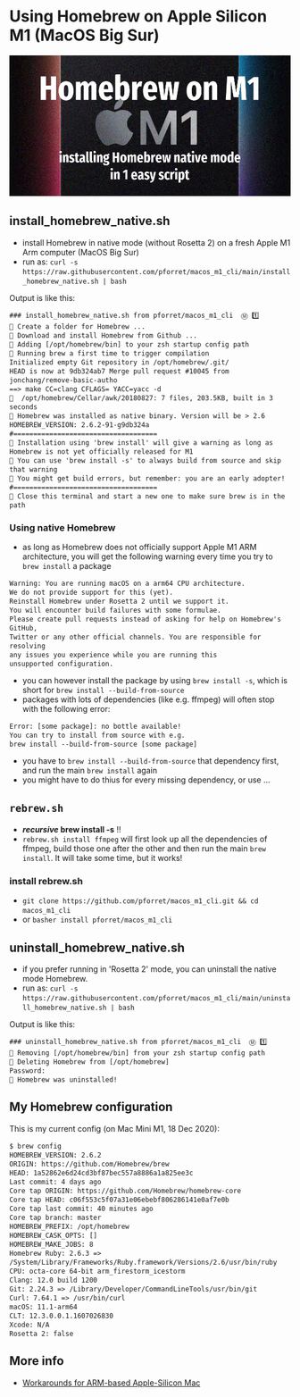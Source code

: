 # Using Homebrew on Apple Silicon M1 (MacOS Big Sur)

![](macos_m1_cli.jpg)
## install_homebrew_native.sh

* install Homebrew in native mode (without Rosetta 2) on a fresh Apple M1 Arm computer (MacOS Big Sur)
* run as: `curl -s https://raw.githubusercontent.com/pforret/macos_m1_cli/main/install_homebrew_native.sh | bash`

Output is like this:
```
### install_homebrew_native.sh from pforret/macos_m1_cli  Ⓜ️ 1️⃣
🍺 Create a folder for Homebrew ...
🍺 Download and install Homebrew from Github ...
🍺 Adding [/opt/homebrew/bin] to your zsh startup config path
🍺 Running brew a first time to trigger compilation
Initialized empty Git repository in /opt/homebrew/.git/
HEAD is now at 9db324ab7 Merge pull request #10045 from jonchang/remove-basic-autho
==> make CC=clang CFLAGS= YACC=yacc -d
🍺  /opt/homebrew/Cellar/awk/20180827: 7 files, 203.5KB, built in 3 seconds
🍺 Homebrew was installed as native binary. Version will be > 2.6
HOMEBREW_VERSION: 2.6.2-91-g9db324a
#====================================
🍺 Installation using 'brew install' will give a warning as long as Homebrew is not yet officially released for M1
🍺 You can use 'brew install -s' to always build from source and skip that warning
🍺 You might get build errors, but remember: you are an early adopter!
#====================================
🍺 Close this terminal and start a new one to make sure brew is in the path
```  

### Using native Homebrew

* as long as Homebrew does not officially support Apple M1 ARM architecture, 
  you will get the following warning every time you try to `brew install` a package

```  
Warning: You are running macOS on a arm64 CPU architecture.
We do not provide support for this (yet).
Reinstall Homebrew under Rosetta 2 until we support it.
You will encounter build failures with some formulae.
Please create pull requests instead of asking for help on Homebrew's GitHub,
Twitter or any other official channels. You are responsible for resolving
any issues you experience while you are running this
unsupported configuration.
```  

* you can however install the package by using `brew install -s`, 
  which is short for `brew install --build-from-source`
* packages with lots of dependencies (like e.g. ffmpeg) will often stop with the following error:
```  
Error: [some package]: no bottle available!
You can try to install from source with e.g.
brew install --build-from-source [some package]
```  
* you have to `brew install --build-from-source` that dependency first, 
  and run the main `brew install` again
* you might have to do thius for every missing dependency, or use ...

## `rebrew.sh`

* **_recursive_ brew install -s** !!
* `rebrew.sh install ffmpeg` will first look up all the dependencies of ffmpeg, 
  build those one after the other and then run the main `brew install`. 
  It will take some time, but it works!

### install rebrew.sh
* `git clone https://github.com/pforret/macos_m1_cli.git && cd macos_m1_cli`
* or `basher install pforret/macos_m1_cli`

## uninstall_homebrew_native.sh

* if you prefer running in 'Rosetta 2' mode, you can uninstall the native mode Homebrew.
* run as: `curl -s https://raw.githubusercontent.com/pforret/macos_m1_cli/main/uninstall_homebrew_native.sh | bash`

Output is like this:
```  
### uninstall_homebrew_native.sh from pforret/macos_m1_cli  Ⓜ️ 1️⃣
🧽 Removing [/opt/homebrew/bin] from your zsh startup config path
🧽 Deleting Homebrew from [/opt/homebrew]
Password:
🧽 Homebrew was uninstalled!
```  

## My Homebrew configuration

This is my current config (on Mac Mini M1, 18 Dec 2020):

    $ brew config
    HOMEBREW_VERSION: 2.6.2
    ORIGIN: https://github.com/Homebrew/brew
    HEAD: 1a52862e6d24cd3bf87bec557a8886a1a825ee3c
    Last commit: 4 days ago
    Core tap ORIGIN: https://github.com/Homebrew/homebrew-core
    Core tap HEAD: c06f553c5f07a31e06ebebf806286141e0af7e0b
    Core tap last commit: 40 minutes ago
    Core tap branch: master
    HOMEBREW_PREFIX: /opt/homebrew
    HOMEBREW_CASK_OPTS: []
    HOMEBREW_MAKE_JOBS: 8
    Homebrew Ruby: 2.6.3 => /System/Library/Frameworks/Ruby.framework/Versions/2.6/usr/bin/ruby
    CPU: octa-core 64-bit arm_firestorm_icestorm
    Clang: 12.0 build 1200
    Git: 2.24.3 => /Library/Developer/CommandLineTools/usr/bin/git
    Curl: 7.64.1 => /usr/bin/curl
    macOS: 11.1-arm64
    CLT: 12.3.0.0.1.1607026830
    Xcode: N/A
    Rosetta 2: false


## More info
* [Workarounds for ARM-based Apple-Silicon Mac](https://github.com/mikelxc/Workarounds-for-ARM-mac)
